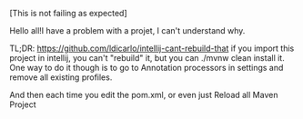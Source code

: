 [This is not failing as expected]


Hello all!I have a problem with a projet, I can't understand why.

TL;DR: https://github.com/ldicarlo/intellij-cant-rebuild-that if you import this project in intellij, you can't "rebuild" it, but you can ./mvnw clean install it. One way to do it though is to go to Annotation processors in settings and remove all existing profiles.



And then each time you edit the pom.xml, or even just Reload all Maven Project
